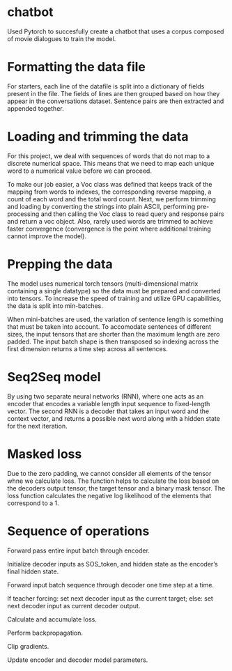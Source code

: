 # chatbot
Used Pytorch to succesfully create a chatbot that uses a corpus composed of movie dialogues to train the model.

# Formatting the data file

For starters, each line of the datafile is split into a dictionary of fields present in the file. The fields of lines are then grouped based on how they appear in the conversations dataset. Sentence pairs are then extracted and appended together.

# Loading and trimming the data

For this project, we deal with sequences of words that do not map to a discrete numerical space. This means that we need to map each unique word to a numerical value before we can proceed.

To make our job easier, a Voc class was defined that keeps track of the mapping from words to indexes, the corresponding reverse mapping, a count of each word and the total word count. Next, we perform trimming and loading by converting the strings into plain ASCII, performing pre-processing and then calling the Voc class to read query and response pairs and return a voc object. Also, rarely used words are trimmed  to achieve faster convergence (convergence is the point where additional training cannot improve the model).

# Prepping the data

The model uses numerical torch tensors (multi-dimensional matrix containing a single datatype) so the data must be prepared and converted into tensors. To increase the speed of training and utilize GPU capabilities, the data is split into min-batches.

When mini-batches are used, the variation of sentence length is something that must be taken into account. To accomodate sentences of different sizes, the input tensors that are shorter than the maximum length are zero padded. The input batch shape is then transposed so indexing across the first dimension returns a time step across all sentences.

# Seq2Seq model

By using two separate neural networks (RNN), where one acts as an encoder that encodes a variable length input sequence to fixed-length vector. The second RNN is a decoder that takes an input word and the context vector, and returns a possible next word along with a hidden state for the next iteration.

# Masked loss

Due to the zero padding, we cannot consider all elements of the tensor whne we calculate loss. The function helps to calculate the loss based on the decoders output tensor, the target tensor and a binary mask tensor. The loss function calculates the negative log likelihood of the elements that correspond to a 1.

# Sequence of operations

  Forward pass entire input batch through encoder.
  
  Initialize decoder inputs as SOS_token, and hidden state as the encoder’s final hidden state.
  
  Forward input batch sequence through decoder one time step at a time.
  
  If teacher forcing: set next decoder input as the current target; else: set next decoder input    as current decoder output.
  
  Calculate and accumulate loss.
  
  Perform backpropagation.
  
  Clip gradients.
  
  Update encoder and decoder model parameters.
